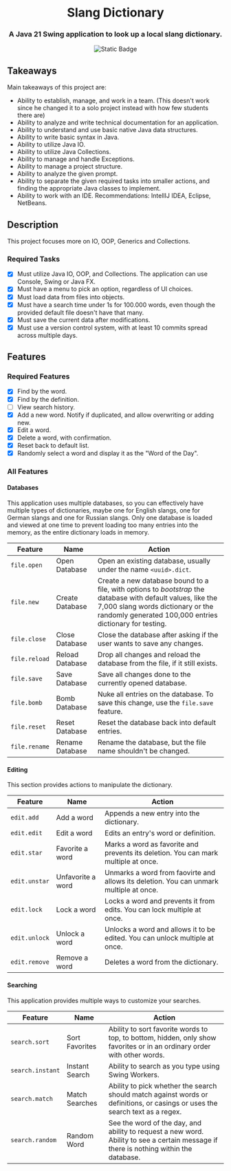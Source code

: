 <div align="center">

# Slang Dictionary

### A Java 21 Swing application to look up a local slang dictionary.

![Static Badge](https://img.shields.io/badge/java-21-orange?logo=java)

</div>

## Takeaways

Main takeaways of this project are:

- Ability to establish, manage, and work in a team. (This doesn't work since he changed it to a solo project instead
  with how few students there are)
- Ability to analyze and write technical documentation for an application.
- Ability to understand and use basic native Java data structures.
- Ability to write basic syntax in Java.
- Ability to utilize Java IO.
- Ability to utilize Java Collections.
- Ability to manage and handle Exceptions.
- Ability to manage a project structure.
- Ability to analyze the given prompt.
- Ability to separate the given required tasks into smaller actions, and finding the appropriate Java classes to
  implement.
- Ability to work with an IDE. Recommendations: IntellIJ IDEA, Eclipse, NetBeans.

## Description

This project focuses more on IO, OOP, Generics and Collections.

### Required Tasks

- [x] Must utilize Java IO, OOP, and Collections. The application can use Console, Swing or Java FX.
- [x] Must have a menu to pick an option, regardless of UI choices.
- [x] Must load data from files into objects.
- [x] Must have a search time under 1s for 100.000 words, even though the provided default file doesn't have that many.
- [x] Must save the current data after modifications.
- [x] Must use a version control system, with at least 10 commits spread across multiple days.

## Features

### Required Features

- [x] Find by the word.
- [x] Find by the definition.
- [ ] View search history.
- [x] Add a new word. Notify if duplicated, and allow overwriting or adding new.
- [x] Edit a word.
- [x] Delete a word, with confirmation.
- [x] Reset back to default list.
- [x] Randomly select a word and display it as the "Word of the Day".

### All Features

#### Databases

This application uses multiple databases, so you can effectively have multiple types of dictionaries, maybe one for
English slangs, one for German slangs and one for Russian slangs. Only one database is loaded and viewed at one time to
prevent loading too many entries into the memory, as the entire dictionary loads in memory.

| Feature       | Name            | Action                                                                                                                                                                                                       |
|---------------|-----------------|--------------------------------------------------------------------------------------------------------------------------------------------------------------------------------------------------------------|
| `file.open`   | Open Database   | Open an existing database, usually under the name `<uuid>.dict`.                                                                                                                                             |
| `file.new`    | Create Database | Create a new database bound to a file, with options to _bootstrap_ the database with default values, like the 7,000 slang words dictionary or the randomly generated 100,000 entries dictionary for testing. |
| `file.close`  | Close Database  | Close the database after asking if the user wants to save any changes.                                                                                                                                       |
| `file.reload` | Reload Database | Drop all changes and reload the database from the file, if it still exists.                                                                                                                                  |
| `file.save`   | Save Database   | Save all changes done to the currently opened database.                                                                                                                                                      |
| `file.bomb`   | Bomb Database   | Nuke all entries on the database. To save this change, use the `file.save` feature.                                                                                                                          |
| `file.reset`  | Reset Database  | Reset the database back into default entries.                                                                                                                                                                |
| `file.rename` | Rename Database | Rename the database, but the file name shouldn't be changed.                                                                                                                                                 |

#### Editing

This section provides actions to manipulate the dictionary.

| Feature       | Name              | Action                                                                                 |
|---------------|-------------------|----------------------------------------------------------------------------------------|
| `edit.add`    | Add a word        | Appends a new entry into the dictionary.                                               |
| `edit.edit`   | Edit a word       | Edits an entry's word or definition.                                                   |
| `edit.star`   | Favorite a word   | Marks a word as favorite and prevents its deletion. You can mark multiple at once.     |
| `edit.unstar` | Unfavorite a word | Unmarks a word from faovirte and allows its deletion. You can unmark multiple at once. |
| `edit.lock`   | Lock a word       | Locks a word and prevents it from edits. You can lock multiple at once.                |
| `edit.unlock` | Unlock a word     | Unlocks a word and allows it to be edited. You can unlock multiple at once.            |
| `edit.remove` | Remove a word     | Deletes a word from the dictionary.                                                    |

#### Searching

This application provides multiple ways to customize your searches.

| Feature          | Name           | Action                                                                                                                                |
|------------------|----------------|---------------------------------------------------------------------------------------------------------------------------------------|
| `search.sort`    | Sort Favorites | Ability to sort favorite words to top, to bottom, hidden, only show favorites or in an ordinary order with other words.               |
| `search.instant` | Instant Search | Ability to search as you type using Swing Workers.                                                                                    |
| `search.match`   | Match Searches | Ability to pick whether the search should match against words or definitions, or casings or uses the search text as a regex.          |
| `search.random`  | Random Word    | See the word of the day, and ability to request a new word. Ability to see a certain message if there is nothing within the database. |
